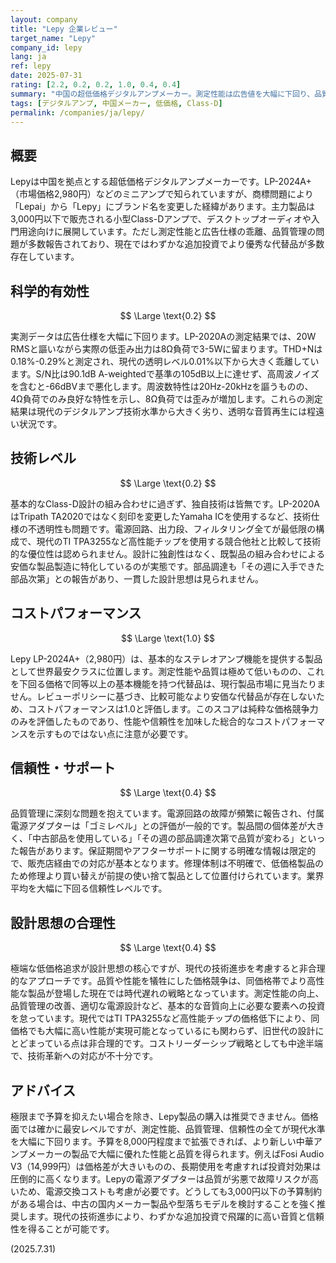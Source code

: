 ```yaml
---
layout: company
title: "Lepy 企業レビュー"
target_name: "Lepy"
company_id: lepy
lang: ja
ref: lepy
date: 2025-07-31
rating: [2.2, 0.2, 0.2, 1.0, 0.4, 0.4]
summary: "中国の超低価格デジタルアンプメーカー。測定性能は広告値を大幅に下回り、品質管理に深刻な問題を抱える。現代の同価格帯製品と比較して技術的優位性は皆無。"
tags: [デジタルアンプ, 中国メーカー, 低価格, Class-D]
permalink: /companies/ja/lepy/
---
```


## 概要

Lepyは中国を拠点とする超低価格デジタルアンプメーカーです。LP-2024A+（市場価格2,980円）などのミニアンプで知られていますが、商標問題により「Lepai」から「Lepy」にブランド名を変更した経緯があります。主力製品は3,000円以下で販売される小型Class-Dアンプで、デスクトップオーディオや入門用途向けに展開しています。ただし測定性能と広告仕様の乖離、品質管理の問題が多数報告されており、現在ではわずかな追加投資でより優秀な代替品が多数存在しています。

## 科学的有効性

$$ \Large \text{0.2} $$

実測データは広告仕様を大幅に下回ります。LP-2020Aの測定結果では、20W RMSと謳いながら実際の低歪み出力は8Ω負荷で3-5Wに留まります。THD+Nは0.18%-0.29%と測定され、現代の透明レベル0.01%以下から大きく乖離しています。S/N比は90.1dB A-weightedで基準の105dB以上に達せず、高周波ノイズを含むと-66dBVまで悪化します。周波数特性は20Hz-20kHzを謳うものの、4Ω負荷でのみ良好な特性を示し、8Ω負荷では歪みが増加します。これらの測定結果は現代のデジタルアンプ技術水準から大きく劣り、透明な音質再生には程遠い状況です。

## 技術レベル

$$ \Large \text{0.2} $$

基本的なClass-D設計の組み合わせに過ぎず、独自技術は皆無です。LP-2020AはTripath TA2020ではなく刻印を変更したYamaha ICを使用するなど、技術仕様の不透明性も問題です。電源回路、出力段、フィルタリング全てが最低限の構成で、現代のTI TPA3255など高性能チップを使用する競合他社と比較して技術的な優位性は認められません。設計に独創性はなく、既製品の組み合わせによる安価な製品製造に特化しているのが実態です。部品調達も「その週に入手できた部品次第」との報告があり、一貫した設計思想は見られません。

## コストパフォーマンス

$$ \Large \text{1.0} $$

Lepy LP-2024A+（2,980円）は、基本的なステレオアンプ機能を提供する製品として世界最安クラスに位置します。測定性能や品質は極めて低いものの、これを下回る価格で同等以上の基本機能を持つ代替品は、現行製品市場に見当たりません。レビューポリシーに基づき、比較可能なより安価な代替品が存在しないため、コストパフォーマンスは1.0と評価します。このスコアは純粋な価格競争力のみを評価したものであり、性能や信頼性を加味した総合的なコストパフォーマンスを示すものではない点に注意が必要です。

## 信頼性・サポート

$$ \Large \text{0.4} $$

品質管理に深刻な問題を抱えています。電源回路の故障が頻繁に報告され、付属電源アダプターは「ゴミレベル」との評価が一般的です。製品間の個体差が大きく、「中古部品を使用している」「その週の部品調達次第で品質が変わる」といった報告があります。保証期間やアフターサポートに関する明確な情報は限定的で、販売店経由での対応が基本となります。修理体制は不明確で、低価格製品のため修理より買い替えが前提の使い捨て製品として位置付けられています。業界平均を大幅に下回る信頼性レベルです。

## 設計思想の合理性

$$ \Large \text{0.4} $$

極端な低価格追求が設計思想の核心ですが、現代の技術進歩を考慮すると非合理的なアプローチです。品質や性能を犠牲にした価格競争は、同価格帯でより高性能な製品が登場した現在では時代遅れの戦略となっています。測定性能の向上、品質管理の改善、適切な電源設計など、基本的な音質向上に必要な要素への投資を怠っています。現代ではTI TPA3255など高性能チップの価格低下により、同価格でも大幅に高い性能が実現可能となっているにも関わらず、旧世代の設計にとどまっている点は非合理的です。コストリーダーシップ戦略としても中途半端で、技術革新への対応が不十分です。

## アドバイス

極限まで予算を抑えたい場合を除き、Lepy製品の購入は推奨できません。価格面では確かに最安レベルですが、測定性能、品質管理、信頼性の全てが現代水準を大幅に下回ります。予算を8,000円程度まで拡張できれば、より新しい中華アンプメーカーの製品で大幅に優れた性能と品質を得られます。例えばFosi Audio V3（14,999円）は価格差が大きいものの、長期使用を考慮すれば投資対効果は圧倒的に高くなります。Lepyの電源アダプターは品質が劣悪で故障リスクが高いため、電源交換コストも考慮が必要です。どうしても3,000円以下の予算制約がある場合は、中古の国内メーカー製品や型落ちモデルを検討することを強く推奨します。現代の技術進歩により、わずかな追加投資で飛躍的に高い音質と信頼性を得ることが可能です。

(2025.7.31)
